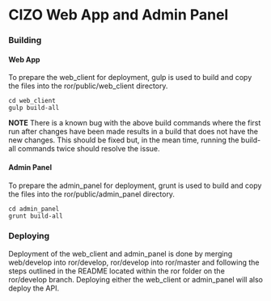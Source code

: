 # CIZO Web App and Admin Panel

### Building

#### Web App

To prepare the web_client for deployment, gulp is used to build and copy the files into the ror/public/web_client directory.

```
cd web_client
gulp build-all
```

**NOTE** There is a known bug with the above build commands where the first run after changes have been made results in a build that does not have the new changes. This should be fixed but, in the mean time, running the build-all commands twice should resolve the issue. 

#### Admin Panel

To prepare the admin_panel for deployment, grunt is used to build and copy the files into the ror/public/admin_panel directory.

```
cd admin_panel
grunt build-all
```

### Deploying

Deployment of the web_client and admin_panel is done by merging web/develop into ror/develop, ror/develop into ror/master and following the steps outlined in the README located within the ror folder on the ror/develop branch. Deploying either the web_client or admin_panel will also deploy the API. 